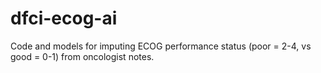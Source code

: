 # dfci-ecog-ai

Code and models for imputing ECOG performance status (poor = 2-4, vs good = 0-1) from oncologist notes.
